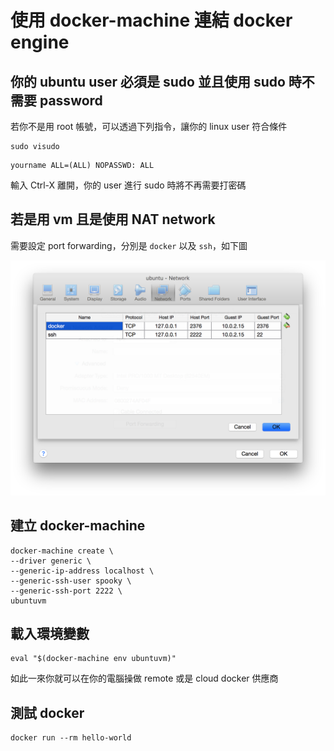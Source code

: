 使用 docker-machine 連結 docker engine
======================================

你的 ubuntu user 必須是 sudo 並且使用 sudo 時不需要 password
------------------------------------------------------------

若你不是用 root 帳號，可以透過下列指令，讓你的 linux user 符合條件

```
sudo visudo
```

```
yourname ALL=(ALL) NOPASSWD: ALL
```

輸入 Ctrl-X 離開，你的 user 進行 sudo 時將不再需要打密碼

若是用 vm 且是使用 NAT network
------------------------------

需要設定 port forwarding，分別是 `docker` 以及 `ssh`，如下圖

![](machine/images/port_forwarding.png)

建立 docker-machine
-------------------

```
docker-machine create \
--driver generic \
--generic-ip-address localhost \
--generic-ssh-user spooky \
--generic-ssh-port 2222 \
ubuntuvm
```

載入環境變數
------------

```
eval "$(docker-machine env ubuntuvm)"
```

如此一來你就可以在你的電腦操做 remote 或是 cloud docker 供應商

測試 docker
-----------

```
docker run --rm hello-world
```
